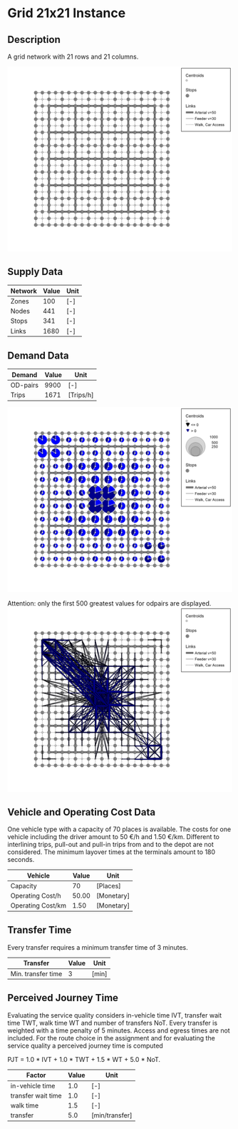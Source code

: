 # Grid 21x21 Instance

## Description
A grid network with 21 rows and 21 columns.

![grid_network](Input/Image/Network.jpg)

## Supply Data
| Network       | Value  | Unit |
| ---           | ---    |---   |
| Zones         |    100 | [-]  |    
| Nodes		      |    441 | [-]  |   
| Stops		  	  |	 341   | [-]  |
| Links         |   1680 | [-]  |

## Demand Data
| Demand       | Value  | Unit       | 
| ---          | ---    |---         |
| OD-pairs     |   9900 | [-]        |
| Trips        |   1671 | [Trips/h]  |

![grid_demand](Input/Image/Demand.jpg)

Attention: only the first 500 greatest values for odpairs are displayed.
![grid_demand_od](Input/Image/Demand_OD.jpg)

## Vehicle and Operating Cost Data
One vehicle type with a capacity of 70 places is available. The costs for one vehicle including the driver amount to 50 €/h and 1.50 €/km. Different to interlining trips, pull-out and pull-in trips from and to the depot are not considered. The minimum layover times at the terminals amount to 180 seconds.

| Vehicle           | Value  | Unit     | 
| ---               | ---    |---       |
| Capacity          |     70 |  [Places]|
| Operating Cost/h  |  50.00 |[Monetary]|
| Operating Cost/km |   1.50 |[Monetary]|

## Transfer Time
Every transfer requires a minimum transfer time of 3 minutes.

| Transfer           | Value  | Unit     | 
| ---                | ---    |---       |
| Min. transfer time |      3 |[min]     |

## Perceived Journey Time
Evaluating the service quality considers in-vehicle time IVT, transfer wait time TWT, walk time WT and number of transfers NoT. Every transfer is weighted with a time penalty of 5 minutes. Access and egress times are not included. For the route choice in the assignment and for evaluating the service quality a perceived journey time is computed

PJT = 1.0 * IVT + 1.0 * TWT + 1.5 * WT + 5.0 * NoT. 

| Factor            | Value  | Unit         | 
| ---               | ---    |---           |
| in-vehicle time   |    1.0 |  [-]         |
| transfer wait time|    1.0 |  [-]         |
| walk time         |    1.5 |  [-]         |
| transfer          |    5.0 |[min/transfer]|
